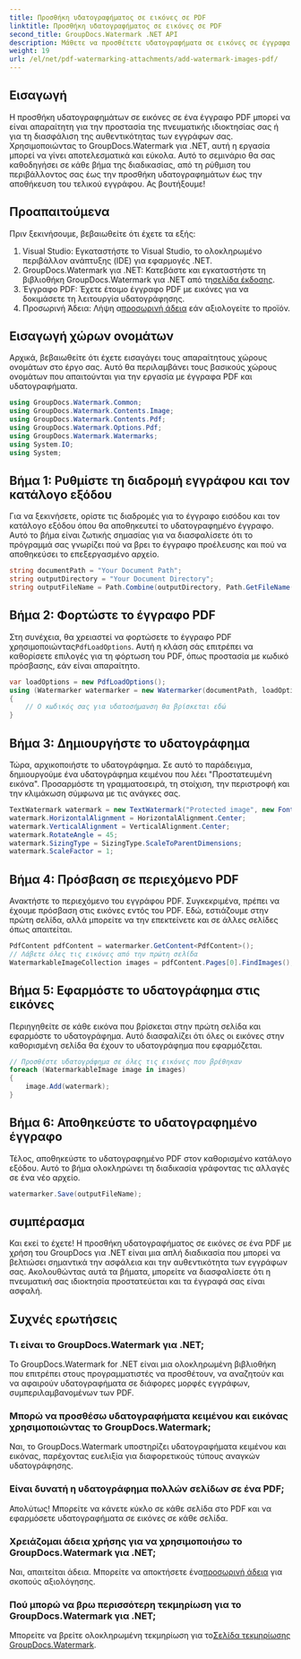 ```yaml
---
title: Προσθήκη υδατογραφήματος σε εικόνες σε PDF
linktitle: Προσθήκη υδατογραφήματος σε εικόνες σε PDF
second_title: GroupDocs.Watermark .NET API
description: Μάθετε να προσθέτετε υδατογραφήματα σε εικόνες σε έγγραφα PDF χρησιμοποιώντας το GroupDocs.Watermark για .NET με τον αναλυτικό, βήμα προς βήμα εκμάθησή μας. Ασφαλίστε εύκολα τα PDF σας.
weight: 19
url: /el/net/pdf-watermarking-attachments/add-watermark-images-pdf/
---
```

## Εισαγωγή
Η προσθήκη υδατογραφημάτων σε εικόνες σε ένα έγγραφο PDF μπορεί να είναι απαραίτητη για την προστασία της πνευματικής ιδιοκτησίας σας ή για τη διασφάλιση της αυθεντικότητας των εγγράφων σας. Χρησιμοποιώντας το GroupDocs.Watermark για .NET, αυτή η εργασία μπορεί να γίνει αποτελεσματικά και εύκολα. Αυτό το σεμινάριο θα σας καθοδηγήσει σε κάθε βήμα της διαδικασίας, από τη ρύθμιση του περιβάλλοντος σας έως την προσθήκη υδατογραφημάτων έως την αποθήκευση του τελικού εγγράφου. Ας βουτήξουμε!
## Προαπαιτούμενα
Πριν ξεκινήσουμε, βεβαιωθείτε ότι έχετε τα εξής:
1. Visual Studio: Εγκαταστήστε το Visual Studio, το ολοκληρωμένο περιβάλλον ανάπτυξης (IDE) για εφαρμογές .NET.
2.  GroupDocs.Watermark για .NET: Κατεβάστε και εγκαταστήστε τη βιβλιοθήκη GroupDocs.Watermark για .NET από τη[σελίδα έκδοσης](https://releases.groupdocs.com/Watermark/net/).
3. Έγγραφο PDF: Έχετε έτοιμο έγγραφο PDF με εικόνες για να δοκιμάσετε τη λειτουργία υδατογράφησης.
4.  Προσωρινή Άδεια: Λήψη α[προσωρινή άδεια](https://purchase.groupdocs.com/temporary-license/) εάν αξιολογείτε το προϊόν.
## Εισαγωγή χώρων ονομάτων
Αρχικά, βεβαιωθείτε ότι έχετε εισαγάγει τους απαραίτητους χώρους ονομάτων στο έργο σας. Αυτό θα περιλαμβάνει τους βασικούς χώρους ονομάτων που απαιτούνται για την εργασία με έγγραφα PDF και υδατογραφήματα.
```csharp
using GroupDocs.Watermark.Common;
using GroupDocs.Watermark.Contents.Image;
using GroupDocs.Watermark.Contents.Pdf;
using GroupDocs.Watermark.Options.Pdf;
using GroupDocs.Watermark.Watermarks;
using System.IO;
using System;
```
## Βήμα 1: Ρυθμίστε τη διαδρομή εγγράφου και τον κατάλογο εξόδου
Για να ξεκινήσετε, ορίστε τις διαδρομές για το έγγραφο εισόδου και τον κατάλογο εξόδου όπου θα αποθηκευτεί το υδατογραφημένο έγγραφο. Αυτό το βήμα είναι ζωτικής σημασίας για να διασφαλίσετε ότι το πρόγραμμά σας γνωρίζει πού να βρει το έγγραφο προέλευσης και πού να αποθηκεύσει το επεξεργασμένο αρχείο.
```csharp
string documentPath = "Your Document Path";
string outputDirectory = "Your Document Directory";
string outputFileName = Path.Combine(outputDirectory, Path.GetFileName(documentPath));
```
## Βήμα 2: Φορτώστε το έγγραφο PDF
 Στη συνέχεια, θα χρειαστεί να φορτώσετε το έγγραφο PDF χρησιμοποιώντας`PdfLoadOptions`. Αυτή η κλάση σάς επιτρέπει να καθορίσετε επιλογές για τη φόρτωση του PDF, όπως προστασία με κωδικό πρόσβασης, εάν είναι απαραίτητο.
```csharp
var loadOptions = new PdfLoadOptions();
using (Watermarker watermarker = new Watermarker(documentPath, loadOptions))
{
    // Ο κωδικός σας για υδατοσήμανση θα βρίσκεται εδώ
}
```
## Βήμα 3: Δημιουργήστε το υδατογράφημα
Τώρα, αρχικοποιήστε το υδατογράφημα. Σε αυτό το παράδειγμα, δημιουργούμε ένα υδατογράφημα κειμένου που λέει "Προστατευμένη εικόνα". Προσαρμόστε τη γραμματοσειρά, τη στοίχιση, την περιστροφή και την κλιμάκωση σύμφωνα με τις ανάγκες σας.
```csharp
TextWatermark watermark = new TextWatermark("Protected image", new Font("Arial", 8));
watermark.HorizontalAlignment = HorizontalAlignment.Center;
watermark.VerticalAlignment = VerticalAlignment.Center;
watermark.RotateAngle = 45;
watermark.SizingType = SizingType.ScaleToParentDimensions;
watermark.ScaleFactor = 1;
```
## Βήμα 4: Πρόσβαση σε περιεχόμενο PDF
Ανακτήστε το περιεχόμενο του εγγράφου PDF. Συγκεκριμένα, πρέπει να έχουμε πρόσβαση στις εικόνες εντός του PDF. Εδώ, εστιάζουμε στην πρώτη σελίδα, αλλά μπορείτε να την επεκτείνετε και σε άλλες σελίδες όπως απαιτείται.
```csharp
PdfContent pdfContent = watermarker.GetContent<PdfContent>();
// Λάβετε όλες τις εικόνες από την πρώτη σελίδα
WatermarkableImageCollection images = pdfContent.Pages[0].FindImages();
```
## Βήμα 5: Εφαρμόστε το υδατογράφημα στις εικόνες
Περιηγηθείτε σε κάθε εικόνα που βρίσκεται στην πρώτη σελίδα και εφαρμόστε το υδατογράφημα. Αυτό διασφαλίζει ότι όλες οι εικόνες στην καθορισμένη σελίδα θα έχουν το υδατογράφημα που εφαρμόζεται.
```csharp
// Προσθέστε υδατογράφημα σε όλες τις εικόνες που βρέθηκαν
foreach (WatermarkableImage image in images)
{
    image.Add(watermark);
}
```
## Βήμα 6: Αποθηκεύστε το υδατογραφημένο έγγραφο
Τέλος, αποθηκεύστε το υδατογραφημένο PDF στον καθορισμένο κατάλογο εξόδου. Αυτό το βήμα ολοκληρώνει τη διαδικασία γράφοντας τις αλλαγές σε ένα νέο αρχείο.
```csharp
watermarker.Save(outputFileName);
```
## συμπέρασμα
Και εκεί το έχετε! Η προσθήκη υδατογραφήματος σε εικόνες σε ένα PDF με χρήση του GroupDocs για .NET είναι μια απλή διαδικασία που μπορεί να βελτιώσει σημαντικά την ασφάλεια και την αυθεντικότητα των εγγράφων σας. Ακολουθώντας αυτά τα βήματα, μπορείτε να διασφαλίσετε ότι η πνευματική σας ιδιοκτησία προστατεύεται και τα έγγραφά σας είναι ασφαλή.
## Συχνές ερωτήσεις
### Τι είναι το GroupDocs.Watermark για .NET;
Το GroupDocs.Watermark for .NET είναι μια ολοκληρωμένη βιβλιοθήκη που επιτρέπει στους προγραμματιστές να προσθέτουν, να αναζητούν και να αφαιρούν υδατογραφήματα σε διάφορες μορφές εγγράφων, συμπεριλαμβανομένων των PDF.
### Μπορώ να προσθέσω υδατογραφήματα κειμένου και εικόνας χρησιμοποιώντας το GroupDocs.Watermark;
Ναι, το GroupDocs.Watermark υποστηρίζει υδατογραφήματα κειμένου και εικόνας, παρέχοντας ευελιξία για διαφορετικούς τύπους αναγκών υδατογράφησης.
### Είναι δυνατή η υδατογράφημα πολλών σελίδων σε ένα PDF;
Απολύτως! Μπορείτε να κάνετε κύκλο σε κάθε σελίδα στο PDF και να εφαρμόσετε υδατογραφήματα σε εικόνες σε κάθε σελίδα.
### Χρειάζομαι άδεια χρήσης για να χρησιμοποιήσω το GroupDocs.Watermark για .NET;
 Ναι, απαιτείται άδεια. Μπορείτε να αποκτήσετε ένα[προσωρινή άδεια](https://purchase.groupdocs.com/temporary-license/) για σκοπούς αξιολόγησης.
### Πού μπορώ να βρω περισσότερη τεκμηρίωση για το GroupDocs.Watermark για .NET;
 Μπορείτε να βρείτε ολοκληρωμένη τεκμηρίωση για το[Σελίδα τεκμηρίωσης GroupDocs.Watermark](https://tutorials.groupdocs.com/Watermark/net/).